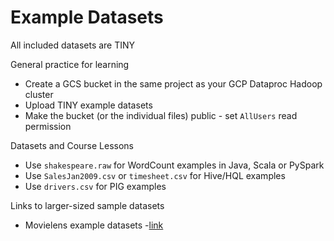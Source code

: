 # Example Datasets
All included datasets are TINY

General practice for learning
- Create a GCS bucket in the same project as your GCP Dataproc Hadoop cluster
- Upload TINY example datasets
- Make the bucket (or the individual files) public - set `AllUsers` read permission

Datasets and Course Lessons
- Use `shakespeare.raw` for WordCount examples in Java, Scala or PySpark
- Use `SalesJan2009.csv` or `timesheet.csv` for Hive/HQL examples
- Use `drivers.csv` for PIG examples


Links to larger-sized sample datasets 
- Movielens example datasets -[link](https://grouplens.org/datasets/movielens/)
